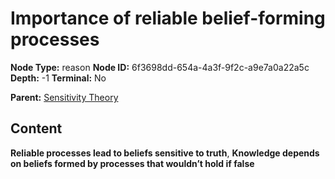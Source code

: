 # Importance of reliable belief-forming processes

**Node Type:** reason
**Node ID:** 6f3698dd-654a-4a3f-9f2c-a9e7a0a22a5c
**Depth:** -1
**Terminal:** No

**Parent:** [Sensitivity Theory](sensitivity-theory.md)

## Content

**Reliable processes lead to beliefs sensitive to truth**, **Knowledge depends on beliefs formed by processes that wouldn’t hold if false**
